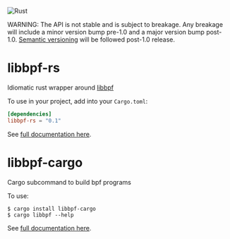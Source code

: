 ![Rust](https://github.com/danobi/libbpf-rs/workflows/Rust/badge.svg?branch=master)

WARNING: The API is not stable and is subject to breakage. Any breakage will
include a minor version bump pre-1.0 and a major version bump post-1.0.
[Semantic versioning](https://semver.org/) will be followed post-1.0 release.

# libbpf-rs

Idiomatic rust wrapper around
[libbpf](https://github.com/libbpf/libbpf)

To use in your project, add into your `Cargo.toml`:

```toml
[dependencies]
libbpf-rs = "0.1"
```

See [full documentation here](https://docs.rs/libbpf-rs).

# libbpf-cargo

Cargo subcommand to build bpf programs

To use:

```
$ cargo install libbpf-cargo
$ cargo libbpf --help
```

See [full documentation here](https://docs.rs/crate/libbpf-cargo).
